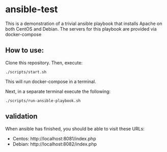 # ansible-test

This is a demonstration of a trivial ansible playbook that installs Apache on both CentOS and Debian.
The servers for this playbook are provided via docker-compose

## How to use:

Clone this repository.  Then, execute:

```./scripts/start.sh```

This will run docker-compose in a terminal.

Next, in a separate terminal execute the following:

```./scripts/run-ansible-playbook.sh```

## validation

When ansible has finished, you should be able to visit these URLs:

- Centos: http://localhost:8081/index.php
- Debian: http://localhost:8082/index.php
